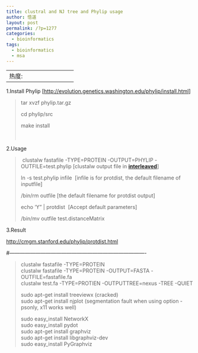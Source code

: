 ```yaml
---
title: clustral and NJ tree and Phylip usage
author: 悟道
layout: post
permalink: /?p=1277
categories:
  - bioinformatics
tags:
  - bioinformatics
  - msa
---
```

<table>
  <tr cellpadding=0><td>
    热度:
  </td><td cellpadding=0><img src='http://210.75.224.29/wordpress/wp-content/plugins/statpresscn/images/sun.gif' width=10 height=10 border=0 /></td><td cellpadding=0><img src='http://210.75.224.29/wordpress/wp-content/plugins/statpresscn/images/sun_dark.gif' width=10 height=10 border=0 /></td><td cellpadding=0><img src='http://210.75.224.29/wordpress/wp-content/plugins/statpresscn/images/sun_dark.gif' width=10 height=10 border=0 /></td><td cellpadding=0><img src='http://210.75.224.29/wordpress/wp-content/plugins/statpresscn/images/sun_dark.gif' width=10 height=10 border=0 /></td><td cellpadding=0><img src='http://210.75.224.29/wordpress/wp-content/plugins/statpresscn/images/sun_dark.gif' width=10 height=10 border=0 /></td></tr>
</table>

1.Install Phylip [<http://evolution.genetics.washington.edu/phylip/install.html>]

> tar xvzf phylip.tar.gz
> 
> cd phylip/src
> 
> make install
> 
> &nbsp;

2.Usage

>  clustalw fastafile -TYPE=PROTEIN -OUTPUT=PHYLIP -OUTFILE=test.phylip [clustalw output file in [**interleaved**][1]]
> 
> ln -s test.phylip infile  [infile is for protdist, the default filename of inputfile]
> 
> /bin/rm outfile [the default filename for protdist output]
> 
> echo &#8216;Y&#8221; | protdist  [Accept default parameters]
> 
> /bin/mv outfile test.distanceMatrix

3.Result

http://cmgm.stanford.edu/phylip/protdist.html

#&#8212;&#8212;&#8212;&#8212;&#8212;&#8212;&#8212;&#8212;&#8212;&#8212;&#8212;&#8212;&#8212;&#8212;&#8212;&#8212;&#8212;&#8212;&#8212;&#8212;&#8212;&#8212;&#8212;&#8212;&#8212;&#8212;-

> clustalw fastafile -TYPE=PROTEIN  
> clustalw fastafile -TYPE=PROTEIN -OUTPUT=FASTA -OUTFILE=fastafile.fa  
> clustalw test.fa -TYPE=PROTIEN -OUTPUTTREE=nexus -TREE -QUIET
> 
> sudo apt-get install treeviewx (cracked)  
> sudo apt-get install njplot (segmentation fault when using option -psonly, x11 works well)
> 
> sudo easy_install NetworkX  
> sudo easy_install pydot  
> sudo apt-get install graphviz  
> sudo apt-get install libgraphviz-dev  
> sudo easy_install PyGraphviz

 [1]: http://cmgm.stanford.edu/phylip/sequence.html#1